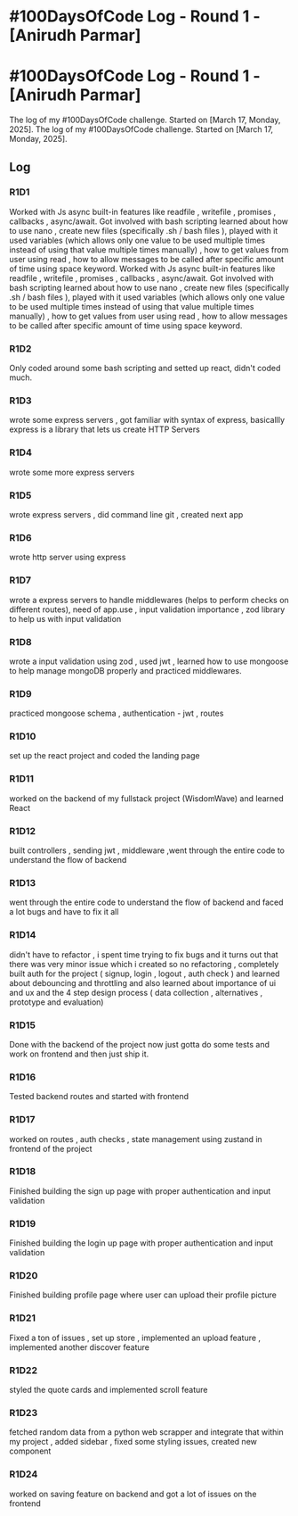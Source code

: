 # #100DaysOfCode Log - Round 1 - [Anirudh Parmar]
# #100DaysOfCode Log - Round 1 - [Anirudh Parmar]

The log of my #100DaysOfCode challenge. Started on [March 17, Monday, 2025].
The log of my #100DaysOfCode challenge. Started on [March 17, Monday, 2025].

## Log

### R1D1 
Worked with Js async built-in features like readfile , writefile , promises , callbacks , async/await. Got involved with bash scripting learned about how to use nano , create new files (specifically .sh / bash files ), played with it used variables (which allows only one value to be used multiple times instead of using that value multiple times manually) , how to get values from user using read , how to allow messages to be called after specific amount of time using space keyword. 
Worked with Js async built-in features like readfile , writefile , promises , callbacks , async/await. Got involved with bash scripting learned about how to use nano , create new files (specifically .sh / bash files ), played with it used variables (which allows only one value to be used multiple times instead of using that value multiple times manually) , how to get values from user using read , how to allow messages to be called after specific amount of time using space keyword. 

### R1D2
Only coded around some bash scripting and setted up react, didn't coded much.

### R1D3

wrote some express servers , got familiar with syntax of express, basicallly express is a library that lets us create HTTP Servers

### R1D4
wrote some more express servers 

### R1D5
wrote express servers , did command line git , created next app 

### R1D6
wrote http server using express

### R1D7
wrote a express servers to handle middlewares (helps to perform checks on different routes), need of app.use , input validation importance , zod library to help us with input validation

### R1D8
wrote a input validation using zod , used jwt , learned how to use mongoose to help manage mongoDB properly and practiced middlewares.

### R1D9
practiced mongoose schema , authentication - jwt , routes

### R1D10
set up the react project and coded the landing page

### R1D11
worked on the backend of my fullstack project (WisdomWave) and learned React

### R1D12
built controllers , sending jwt , middleware ,went through the entire code to understand the flow of backend

### R1D13
went through the entire code to understand the flow of backend and faced a lot bugs and have to fix it all 

### R1D14
didn't have to refactor , i spent time trying to fix bugs and it turns out that there was very minor issue which i created so no refactoring , completely built auth for the project ( signup, login , logout , auth check ) and learned about debouncing and throttling and also learned about importance of ui and ux and the 4 step design process ( data collection , alternatives , prototype and evaluation)

### R1D15
Done with the backend of the project now just gotta do some tests and work on frontend and then just ship it.

### R1D16
Tested backend routes and started with frontend

### R1D17
worked on routes , auth checks , state management using zustand in frontend of the project

### R1D18
Finished building the sign up page with proper authentication and input validation

### R1D19
Finished building the login up page with proper authentication and input validation

### R1D20
Finished building profile page where user can upload their profile picture

### R1D21
Fixed a ton of issues , set up store , implemented an upload feature , implemented another discover feature 

### R1D22
styled the quote cards and implemented scroll feature

### R1D23
fetched random data from a python web scrapper and integrate that within my project , added sidebar , fixed some styling issues, created new component 

### R1D24
worked on saving feature on backend and got a lot of issues on the frontend